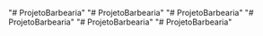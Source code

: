 "# ProjetoBarbearia" 
"# ProjetoBarbearia" 
"# ProjetoBarbearia"  "# ProjetoBarbearia"  "# ProjetoBarbearia" 
"# ProjetoBarbearia" 
